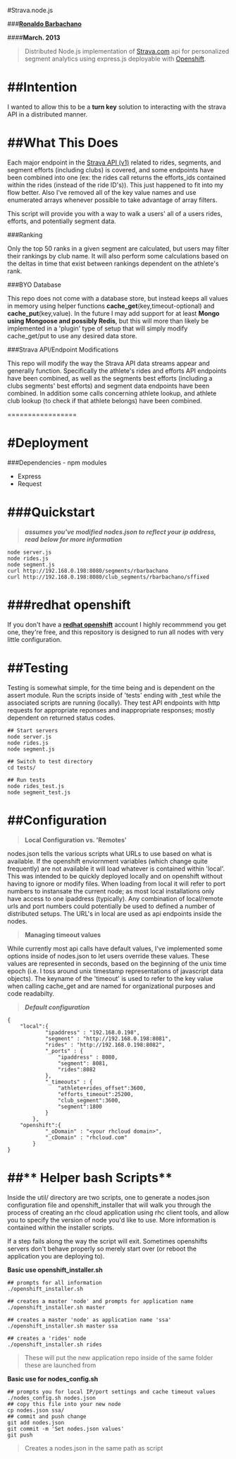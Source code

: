 #Strava.node.js


###**[Ronaldo Barbachano](http://redcapmedia.com)**

####**March. 2013**

> Distributed Node.js implementation of [Strava.com](http://strava.com) api for personalized segment analytics using express.js deployable with [Openshift](http://www.openshift.com).

##**Intention**
=================

I wanted to allow this to be a **turn key** solution to interacting with the strava API in a distributed manner. 


##**What This Does**
=================
Each major endpoint in the [Strava API (v1)](https://stravasite-main.pbworks.com/w/page/51754105/Strava%20API%20Overview) related to rides, segments, and segment efforts (including clubs) is covered, and some endpoints have been combined into one (ex: the rides call returns the efforts_ids contained within the rides (instead of the ride ID's)). This just happened to fit into my flow better. Also I've removed all of the key value names and use enumerated arrays whenever possible to take advantage of array filters. 

This script will provide you with a way to walk a users' all of a users rides, efforts, and potentially segment data.

###Ranking

Only the top 50 ranks in a given segment are calculated, but users may filter their rankings by club name. It will also perform some calculations based on the deltas in time that exist between rankings dependent on the athlete's rank.

###BYO Database

This repo does not come with a database store, but instead keeps all values in memory using helper functions **cache_get**(key,timeout-optional) and **cache_put**(key,value). In the future I may add support for at least **Mongo using Mongoose and possibly Redis**, but this will more than likely be implemented in a 'plugin' type of setup that will simply modify cache_get/put to use any desired data store.

###Strava API/Endpoint Modifications

This repo will modify the way the Strava API data streams appear and generally function. Specifically the athlete's rides and efforts API endpoints have been combined, as well as the segments best efforts (including a clubs segments' best efforts) and segment data endpoints have been combined. In addition some calls concerning athlete lookup, and athlete club lookup (to check if that athlete belongs) have been combined.

=================

#**Deployment**
=================

###Dependencies - npm modules

*  	Express
*  	Request

###Quickstart
=================

>***assumes you've modified nodes.json to reflect your ip address, read below for more information***
	
	node server.js 
	node rides.js 
	node segment.js
	curl http://192.168.0.198:8080/segments/rbarbachano
	curl http://192.168.0.198:8080/club_segments/rbarbachano/sffixed


###**redhat openshift**
=================

If you don't have a **[redhat openshift](https://www.openshift.com)** account I highly recommmend you get one, they're free, and this repository is designed to run all nodes with very little configuration. 



##**Testing**
=================
Testing is somewhat simple, for the time being and is dependent on the assert module. Run the scripts  inside of 'tests' ending with _test while the associated scripts are running (locally). They test API endpoints with http requests for appropriate reponses and inappropriate responses; mostly dependent on returned status codes.
	
	## Start servers
	node server.js
	node rides.js
	node segment.js
	
	## Switch to test directory
	cd tests/
	
	## Run tests
	node rides_test.js
	node segment_test.js
	

##**Configuration**
=================
>**Local Configuration vs. 'Remotes'**

nodes.json tells the various scripts what URLs to use based on what is available. If the openshift enviornment variables (which change quite frequently) are not available it will load whatever is contained within 'local'. This was intended to be quickly deployed locally and on openshift without having to ignore or modify files. When loading from local it will refer to port numbers to instansate the current node; as most local installations only have access to one ipaddress (typically). Any combination of local/remote urls and port numbers could potentially be used to defined a number of distributed setups. The URL's in local are used as api endpoints inside the nodes. 

>**Managing timeout values**

While currently most api calls have default values, I've implemented some options inside of nodes.json to let users override these values. These values are represented in seconds, based on the beginning of the unix time epoch (i.e. I toss around unix timestamp representations of javascript data objects). The keyname of the 'timeout' is used to refer to the key value when calling cache_get and are named for organizational purposes and code readabilty.

>***Default configuration***

	{	
		"local":{
	            "ipaddress" : "192.168.0.198",
	            "segment" : "http://192.168.0.198:8081",
	            "rides" : "http://192.168.0.198:8082",
	            "_ports" : {
	            	"ipaddress" : 8080,
	            	"segment": 8081,
	            	"rides":8082
	            },
	            "_timeouts" : {
	            	"athlete+rides_offset":3600,
	            	"efforts_timeout":25200,
	            	"club_segment":3600,
	            	"segment":1800
	            }
	        },
	    "openshift":{
	            "_oDomain" : "<your rhcloud domain>",
	            "_cDomain" : "rhcloud.com"
	        }
	}
##** Helper bash Scripts**
=================

Inside the util/ directory are two scripts, one to generate a nodes.json configuration file and openshift_installer that will walk you through the process of creating an rhc cloud application using rhc client tools, and allow you to specify the version of node you'd like to use. More information is contained within the installer scripts.

If a step fails along the way the script will exit. Sometimes openshifts servers don't behave properly so merely start over (or reboot the application you are deploying to).

**Basic use openshift_installer.sh**

	## prompts for all information
	./openshift_installer.sh

	## creates a master 'node' and prompts for application name
	./openshift_installer.sh master

	## creates a master 'node' as application name 'ssa'
	./openshift_installer.sh master ssa

	## creates a 'rides' node
	./openshift_installer.sh rides
	
>These will put the new application repo inside of the same folder these are launched from

**Basic use for nodes_config.sh**

	## prompts you for local IP/port settings and cache timeout values
	./nodes_config.sh nodes.json
	## copy this file into your new node
	cp nodes.json ssa/
	## commit and push change
	git add nodes.json
	git commit -m 'Set nodes.json values' 
	git push
	
>Creates a nodes.json in the same path as script
